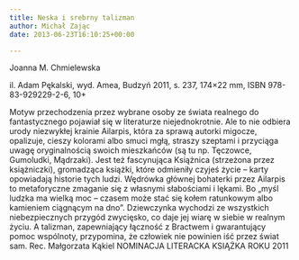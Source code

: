 ```yaml
---
title: Neska i srebrny talizman
author: Michał Zając
date: 2013-06-23T16:10:25+00:00

---
```

Joanna M. Chmielewska

il. Adam Pękalski, wyd. Amea, Budzyń 2011, s. 237, 174&#215;22 mm, ISBN 978-83-929229-2-6, 10+


  Motyw przechodzenia przez wybrane osoby ze świata realnego do fantastycznego pojawiał się w literaturze niejednokrotnie. Ale to nie odbiera urody niezwykłej krainie Ailarpis, która za sprawą autorki migocze, opalizuje, cieszy kolorami albo smuci mgłą, straszy szeptami i przyciąga uwagę oryginalnością swoich mieszkańców (są tu np. Tęczowce, Gumoludki, Mądrzaki). Jest też fascynująca Książnica (strzeżona przez książniczki), gromadząca książki, które odmieniły czyjeś życie – karty opowiadają historie tych ludzi. Wędrówka głównej bohaterki przez Ailarpis to metaforyczne zmaganie się z własnymi słabościami i lękami. Bo „myśl ludzka ma wielką moc – czasem może stać się kołem ratunkowym albo kamieniem ciągnącym na dno”. Dziewczynka wychodzi ze wszystkich niebezpiecznych przygód zwycięsko, co daje jej wiarę w siebie w realnym życiu. A talizman, zapewniający łączność z Bractwem i gwarantujący pomoc wspólnoty, przypomina, że człowiek nie powinien iść przez świat sam. Rec. Małgorzata Kąkiel
NOMINACJA LITERACKA KSIĄŻKA ROKU 2011

 
